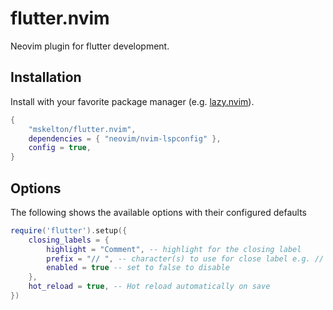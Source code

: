 # flutter.nvim

Neovim plugin for flutter development.

## Installation

Install with your favorite package manager (e.g. [lazy.nvim](https://github.com/folke/lazy.nvim)).

```lua
{
    "mskelton/flutter.nvim",
    dependencies = { "neovim/nvim-lspconfig" },
    config = true,
}
```

## Options

The following shows the available options with their configured defaults

```lua
require('flutter').setup({
    closing_labels = {
        highlight = "Comment", -- highlight for the closing label
        prefix = "// ", -- character(s) to use for close label e.g. // Widget
        enabled = true -- set to false to disable
    },
    hot_reload = true, -- Hot reload automatically on save
})
```
